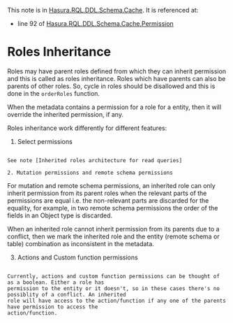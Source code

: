 This note is in [Hasura.RQL.DDL.Schema.Cache](https://github.com/hasura/graphql-engine/blob/master/server/src-lib/Hasura/RQL/DDL/Schema/Cache.hs#L81).
It is referenced at:
  - line 92 of [Hasura.RQL.DDL.Schema.Cache.Permission](https://github.com/hasura/graphql-engine/blob/master/server/src-lib/Hasura/RQL/DDL/Schema/Cache/Permission.hs#L92)

# Roles Inheritance


Roles may have parent roles defined from which they can inherit permission and this is
called as roles inheritance. Roles which have parents can also be parents of other roles.
So, cycle in roles should be disallowed and this is done in the `orderRoles` function.

When the metadata contains a permission for a role for a entity, then it will override the
inherited permission, if any.

Roles inheritance work differently for different features:

1. Select permissions
~~~~~~~~~~~~~~~~~~~~~

See note [Inherited roles architecture for read queries]

2. Mutation permissions and remote schema permissions
~~~~~~~~~~~~~~~~~~~~~~~~~~~~~~~~~~~~~~~~~~~~~~~~~~~~~

For mutation and remote schema permissions, an inherited role can only inherit permission
from its parent roles when the relevant parts of the permissions are equal i.e. the non-relevant
parts are discarded for the equality, for example, in two remote schema permissions the order
of the fields in an Object type is discarded.

When an inherited role cannot inherit permission from its parents due to a conflict, then we mark
the inherited role and the entity (remote schema or table) combination as inconsistent in the metadata.

3. Actions and Custom function permissions
~~~~~~~~~~~~~~~~~~~~~~~~~~~~~~~~~~~~~~~~~~

Currently, actions and custom function permissions can be thought of as a boolean. Either a role has
permission to the entity or it doesn't, so in these cases there's no possiblity of a conflict. An inherited
role will have access to the action/function if any one of the parents have permission to access the
action/function.


